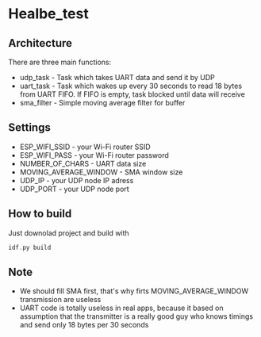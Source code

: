 #  Healbe_test

## Architecture
There are three main functions: 
- udp_task - Task which takes UART data and send it by UDP
- uart_task - Task which wakes up every 30 seconds to read 18 bytes from UART FIFO. If FIFO is empty, task blocked until data will receive 
- sma_filter - Simple moving average filter for buffer

## Settings
- ESP_WIFI_SSID - your Wi-Fi router SSID
- ESP_WIFI_PASS - your Wi-Fi router password
- NUMBER_OF_CHARS - UART data size
- MOVING_AVERAGE_WINDOW - SMA window size
- UDP_IP - your UDP node IP adress
- UDP_PORT - your UDP node port

## How to build
Just downolad project and build with
```c
idf.py build
```
## Note
- We should fill SMA first, that's why firts MOVING_AVERAGE_WINDOW transmission are useless
- UART code is totally useless in real apps, because it based on assumption that the transmitter is a really good guy who knows timings and send only 18 bytes per 30 seconds
